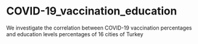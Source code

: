 # COVID-19_vaccination_education
We investigate the correlation between COVID-19 vaccination percentages and education levels percentages of 16 cities of Turkey

